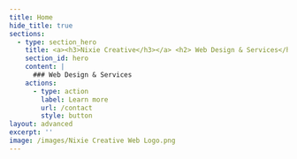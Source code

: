```yaml
---
title: Home
hide_title: true
sections:
  - type: section_hero
    title: <a><h3>Nixie Creative</h3></a> <h2> Web Design & Services</h2>
    section_id: hero
    content: |
      ### Web Design & Services 
    actions:
      - type: action
        label: Learn more
        url: /contact
        style: button
layout: advanced
excerpt: ''
image: /images/Nixie Creative Web Logo.png
---
```

